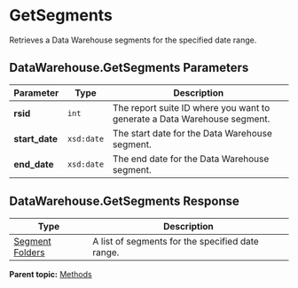 # GetSegments

Retrieves a Data Warehouse segments for the specified date range.

## DataWarehouse.GetSegments Parameters

|Parameter|Type|Description|
|---------|----|-----------|
|**rsid** |`int` | The report suite ID where you want to generate a Data Warehouse segment. |
|**start_date** |`xsd:date` | The start date for the Data Warehouse segment. |
|**end_date** |`xsd:date` | The end date for the Data Warehouse segment. |

## DataWarehouse.GetSegments Response

|Type|Description|
|----|-----------|
| [Segment Folders](../data_types/r_segment_folders.md#) | A list of segments for the specified date range. |

**Parent topic:** [Methods](../methods/c_data_warehouse_methods.md)

